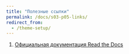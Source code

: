 ```yaml
---
title: "Полезные ссылки"
permalink: /docs/s03-p05-links/
redirect_from:
  - /theme-setup/
---
```

1. [Официальная документация Read the Docs](http://docs.readthedocs.io/)


